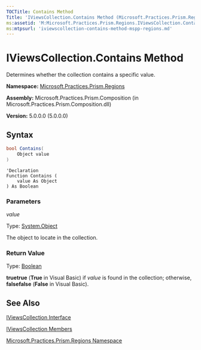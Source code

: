 ```yaml
---
TOCTitle: Contains Method
Title: 'IViewsCollection.Contains Method (Microsoft.Practices.Prism.Regions)'
ms:assetid: 'M:Microsoft.Practices.Prism.Regions.IViewsCollection.Contains(System.Object)'
ms:mtpsurl: 'iviewscollection-contains-method-mspp-regions.md'
---
```


# IViewsCollection.Contains Method

Determines whether the collection contains a specific value.

**Namespace:** [Microsoft.Practices.Prism.Regions](/patterns-practices/reference/mspp-regions-namespace)

**Assembly:** Microsoft.Practices.Prism.Composition (in Microsoft.Practices.Prism.Composition.dll)

**Version:** 5.0.0.0 (5.0.0.0)

## Syntax

```C#
bool Contains(
	Object value
)
```
```VB
'Declaration
Function Contains ( 
	value As Object
) As Boolean
```

### Parameters

*value*

Type: [System.Object](http://msdn.microsoft.com/en-us/library/e5kfa45b)

The object to locate in the collection.

### Return Value

Type: [Boolean](http://msdn.microsoft.com/en-us/library/a28wyd50)

**truetrue** (**True** in Visual Basic) if *value* is found in the collection; otherwise, **falsefalse** (**False** in Visual Basic).

## See Also

[IViewsCollection Interface](/patterns-practices/reference/iviewscollection-interface-mspp-regions)

[IViewsCollection Members](/patterns-practices/reference/iviewscollection-members-mspp-regions)

[Microsoft.Practices.Prism.Regions Namespace](/patterns-practices/reference/mspp-regions-namespace)
